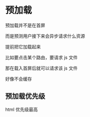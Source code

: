 # 预加载

预加载并不是在首屏

而是预测用户接下来会异步请求什么资源

提前把它加载起来

比如要点击某个路由，要请求 js 文件

那在载入首屏后就可以请求该 js 文件

好像不会缓存

## 预加载优先级

html 优先级最高
